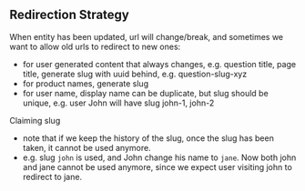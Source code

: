## Redirection Strategy

When entity has been updated, url will change/break, and sometimes we want to allow old urls to redirect to new ones:

- for user generated content that always changes, e.g. question title, page title, generate slug with uuid behind, e.g. question-slug-xyz
- for product names, generate slug
- for user name, display name can be duplicate, but slug should be unique, e.g. user John will have slug john-1, john-2

Claiming slug
- note that if we keep the history of the slug, once the slug has been taken, it cannot be used anymore. 
- e.g. slug `john` is used, and John change his name to `jane`. Now both john and jane cannot be used anymore, since we expect user visiting john to redirect to jane.

